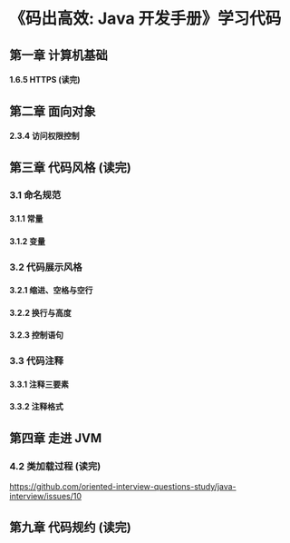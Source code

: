 # 《码出高效: Java 开发手册》学习代码

## 第一章 计算机基础

#### 1.6.5 HTTPS (读完)

## 第二章 面向对象

#### 2.3.4 访问权限控制

## 第三章 代码风格 (读完)

### 3.1 命名规范

#### 3.1.1 常量

#### 3.1.2 变量

### 3.2 代码展示风格

#### 3.2.1 缩进、空格与空行

#### 3.2.2 换行与高度

#### 3.2.3 控制语句

### 3.3 代码注释

#### 3.3.1 注释三要素

#### 3.3.2 注释格式

## 第四章 走进 JVM

### 4.2 类加载过程 (读完)

https://github.com/oriented-interview-questions-study/java-interview/issues/10

## 第九章 代码规约 (读完)

